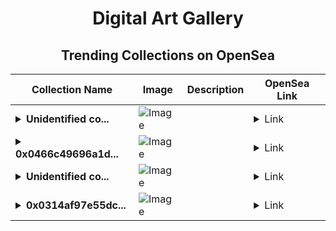 <div align="center">

# Digital Art Gallery

## Trending Collections on OpenSea

| Collection Name                       | Image                                                                                     | Description                       | OpenSea Link                                                                                          |
|---------------------------------------|-------------------------------------------------------------------------------------------|-----------------------------------|--------------------------------------------------------------------------------------------------------|
| **<details><summary>Unidentified co...</summary>Unidentified contract 26f6cedc-7d4e-4a47-9ad2-de7276c55d6c</details>** | ![Image](https://i.seadn.io/s/raw/files/6c5f3c63da8bac7eb300c742b9db0740.png?w=500&auto=format?w=200&auto=format) |  | <details><summary>Link</summary>[Unidentified contract 26f6cedc-7d4e-4a47-9ad2-de7276c55d6c](https://opensea.io/collection/unidentified-contract-26f6cedc-7d4e-4a47-9ad2-de72)</details> |
| **<details><summary>0x0466c49696a1d...</summary>0x0466c49696a1da5afd9aa18b7838fd8d33b1a48a</details>** | ![Image](https://i.seadn.io/s/raw/files/1f3584c51827bdde00567042b4a94c51.png?w=500&auto=format?w=200&auto=format) |  | <details><summary>Link</summary>[0x0466c49696a1da5afd9aa18b7838fd8d33b1a48a](https://opensea.io/collection/0x0466c49696a1da5afd9aa18b7838fd8d33b1a48a)</details> |
| **<details><summary>Unidentified co...</summary>Unidentified contract 0cb51db7-81c0-4426-a801-5341b75ac942</details>** | ![Image](https://i.seadn.io/s/raw/files/e86404459f0a28661c41bd910f8b5899.png?w=500&auto=format?w=200&auto=format) |  | <details><summary>Link</summary>[Unidentified contract 0cb51db7-81c0-4426-a801-5341b75ac942](https://opensea.io/collection/unidentified-contract-0cb51db7-81c0-4426-a801-5341)</details> |
| **<details><summary>0x0314af97e55dc...</summary>0x0314af97e55dc9ab41bdc20ed5f6f952e04f2be5</details>** | ![Image](https://i.seadn.io/s/raw/files/1f3584c51827bdde00567042b4a94c51.png?w=500&auto=format?w=200&auto=format) |  | <details><summary>Link</summary>[0x0314af97e55dc9ab41bdc20ed5f6f952e04f2be5](https://opensea.io/collection/0x0314af97e55dc9ab41bdc20ed5f6f952e04f2be5)</details> |

</div>
